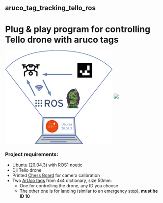 ## aruco_tag_tracking_tello_ros
# Plug &amp; play program for controlling Tello drone with aruco tags

<img align="center" src="assets/ProjectOverview.png" width="350" > ![](ssets/ProjectOverview.png)

### Project requirements:
- Ubuntu (20.04.3) with ROS1 noetic
- Dji Tello drone
- Printed [Chess Board](https://www.mrpt.org/downloads/camera-calibration-checker-board_9x7.pdf) for camera calibration
- Two [ArUco tags](https://chev.me/arucogen/) from 4x4 dictionary, size 50mm:
  - One for controlling the drone, any ID you choose
  - The other one is for landing (similar to an emergency stop), **must be ID 10**
